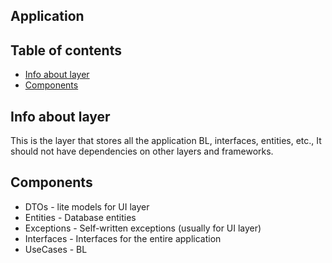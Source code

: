 ﻿## Application

## Table of contents
* [Info about layer](#info-about-layer)
* [Components](#components)

## Info about layer
This is the layer that stores all the application BL, interfaces, entities, etc., It should not have dependencies on other layers and frameworks.

## Components
* DTOs - lite models for UI layer
* Entities - Database entities
* Exceptions - Self-written exceptions (usually for UI layer)
* Interfaces - Interfaces for the entire application
* UseCases - BL